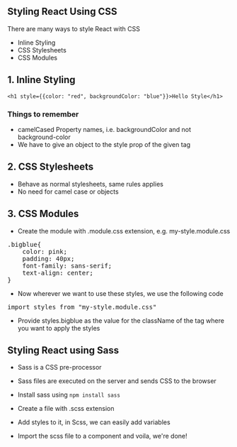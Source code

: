## Styling React Using CSS
There are many ways to style React with CSS
- Inline Styling
- CSS Stylesheets
- CSS Modules

## 1. Inline Styling
`<h1 style={{color: "red", backgroundColor: "blue"}}>Hello Style</h1>`
### Things to remember
- camelCased Property names, i.e. backgroundColor and not background-color
- We have to give an object to the style prop of the given tag

## 2. CSS Stylesheets
- Behave as normal stylesheets, same rules applies
- No need for camel case or objects

## 3. CSS Modules
- Create the module with .module.css extension, e.g. my-style.module.css
<pre>
.bigblue{
    color: pink;
    padding: 40px;
    font-family: sans-serif;
    text-align: center;
}
</pre>
- Now wherever we want to use these styles, we use the following code
<pre>
import styles from "my-style.module.css"
</pre>
- Provide styles.bigblue as the value for the className of the tag where you want to apply the styles


## Styling React using Sass
- Sass is a CSS pre-processor
- Sass files are executed on the server and sends CSS to the browser

- Install sass using `npm install sass`
- Create a file with .scss extension
- Add styles to it, in Scss, we can easily add variables
- Import the scss file to a component and voila, we're done!